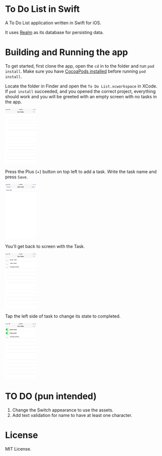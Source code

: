 # To Do List in Swift

A To Do List application written in Swift for iOS.

It uses [Realm](https://realm.io/) as its database for persisting data.

# Building and Running the app

To get started, first clone the app, open the `cd` in to the folder and run `pod install`. Make sure you have [CocoaPods installed](https://cocoapods.org/#install) before running `pod install`.

Locate the folder in Finder and open the `To Do List.xcworkspace` in XCode. If `pod install` succeeded, and you opened the correct project, everything should work and you will be greeted with an empty screen with no tasks in the app.

<img src="screenshots/screen1.png" width="100">

Press the Plus (+) button on top left to add a task. Write the task name and press `Save`.

<img src="screenshots/screen2.png" width="100">

You'll get back to screen with the Task.

<img src="screenshots/screen3.png" width="100">

Tap the left side of task to change its state to completed.

<img src="screenshots/screen4.png" width="100">

# TO DO (pun intended)

1. Change the Switch appearance to use the assets.
2. Add text validation for name to have at least one character.

# License

MIT License.